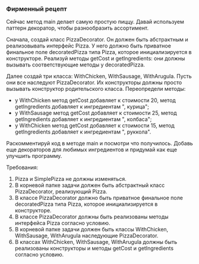 
### Фирменный рецепт

Сейчас метод main делает самую простую пиццу. Давай используем паттерн декоратор, чтобы разнообразить ассортимент.

Сначала, создай класс PizzaDecorator. Он должен быть абстрактным и реализовывать интерфейс Pizza.
У него должно быть приватное финальное поле decoratedPizza типа Pizza, которое инициализируется в конструкторе.
Реализуй методы getCost и getIngredients: они должны вызывать соответствующие методы у decoratedPizza.

Далее создай три класса: WithChicken, WithSausage, WithArugula. Пусть они все наследуют PizzaDecorator.
Их конструкторы должны просто вызывать конструктор родительского класса.
Переопредели методы:
- у WithChicken метод getCost добавляет к стоимости 20, метод getIngredients добавляет к ингредиентам &quot;, курица&quot;;
- у WithSausage метод getCost добавляет к стоимости 25, метод getIngredients добавляет к ингредиентам &quot;, колбаса&quot;;
- у WithChicken метод getCost добавляет к стоимости 15, метод getIngredients добавляет к ингредиентам &quot;, руккола&quot;.

Раскомментируй код в методе main и посмотри что получилось.
Добавь еще декораторов для любимых ингредиентов и придумай как еще улучшить программу.


Требования:
1.	Pizza и SimplePizza не должны изменяться.
2.	В корневой папке задачи должен быть абстрактный класс PizzaDecorator, реализующий Pizza.
3.	В классе PizzaDecorator должно быть приватное финальное поле decoratedPizza типа Pizza, которое инициализируется в конструкторе.
4.	В классе PizzaDecorator должны быть реализованы методы интерфейса Pizza согласно условию.
5.	В корневой папке задачи должен быть классы WithChicken, WithSausage, WithArugula наследующие PizzaDecorator.
6.	В классах WithChicken, WithSausage, WithArugula должны быть реализованы конструкторы и методы getCost и getIngredients согласно условию.


